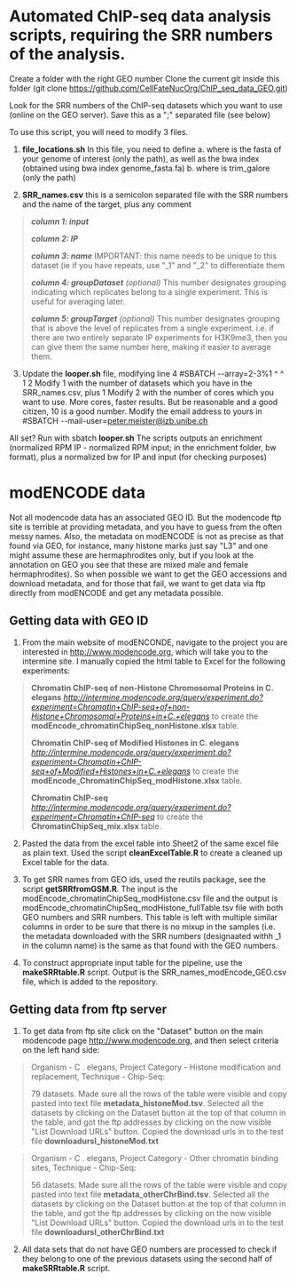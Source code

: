 # Automated ChIP-seq data analysis scripts, requiring the SRR numbers of the analysis. 

Create a folder with the right GEO number
Clone the current git inside this folder (git clone https://github.com/CellFateNucOrg/ChIP_seq_data_GEO.git)

Look for the SRR numbers of the ChIP-seq datasets which you want to use (online on the GEO server).
Save this as a ";" separated file (see below)

To use this script, you will need to modify 3 files.

1. **file_locations.sh** In this file, you need to define a. where is the fasta of your genome of interest (only the path), as well as the bwa index (obtained using bwa index genome_fasta.fa) b. where is trim_galore (only the path)

2. **SRR_names.csv** this is a semicolon separated file with the SRR numbers and the name of the target, plus any comment 

  > _**column 1: input**_ 
  >
  > _**column 2: IP**_
  >
  > _**column 3: name**_ IMPORTANT: this name needs to be unique to this dataset (ie if you have repeats, use "\_1" and "\_2"  to differentiate them 
  >
  > _**column 4: groupDataset** (optional)_ This number designates grouping indicating which replicates belong to a single experiment. This is useful for averaging later.
  > 
  > _**column 5: groupTarget** (optional)_ This number designates grouping that is above the level of replicates from a single experiment. i.e. if there are two entirely separate IP experiments for H3K9me3, then you can give them the same number here, making it easier to average them.


3. Update the **looper.sh** file, modifying line 4 
  #SBATCH --array=2-3%1 
                    ^ ^ 
                    1 2 
  Modify 1 with the number of datasets which you have in the SRR_names.csv, plus 1 Modify 2 with the number of cores which you want to use. More cores, faster results. But be reasonable and a good citizen, 10 is a good number.
  Modify the email address to yours in 
  #SBATCH --mail-user=peter.meister@izb.unibe.ch

All set? Run with sbatch **looper.sh**
The scripts outputs an enrichment (normalized RPM IP - normalized RPM input; in the enrichment folder, bw format), plus a normalized bw for IP and input (for checking purposes) 


# modENCODE data
Not all modencode data has an associated GEO ID. But the modencode ftp site is terrible at providing metadata, and you have to guess from the often messy names. Also, the metadata on modENCODE is not as precise as that found via GEO, for instance, many histone marks just say "L3" and one might assume these are hermaphrodites only, but if you look at the annotation on GEO you see that these are mixed male and female hermaphrodites). So when possible we want to get the GEO accessions and download metadata, and for those that fail, we want to get data via ftp directly from modENCODE and get any metadata possible. 

## Getting data with GEO ID
1. From the main website of modENCONDE, navigate to the project you are interested in http://www.modencode.org, which will take you to the intermine site. I manually copied the html table to Excel for the following experiments: 

> **Chromatin ChIP-seq of non-Histone Chromosomal Proteins in C. elegans** *http://intermine.modencode.org/query/experiment.do?experiment=Chromatin+ChIP-seq+of+non-Histone+Chromosomal+Proteins+in+C.+elegans* to create the **modEncode_chromatinChipSeq_nonHistone.xlsx** table.  
>
> **Chromatin ChIP-seq of Modified Histones in C. elegans** *http://intermine.modencode.org/query/experiment.do?experiment=Chromatin+ChIP-seq+of+Modified+Histones+in+C.+elegans* to create the **modEncode_ChromatinChipSeq_modHistone.xlsx** table.
>
> **Chromatin ChIP-seq** *http://intermine.modencode.org/query/experiment.do?experiment=Chromatin+ChIP-seq* to create the **ChromatinChipSeq_mix.xlsx** table.

2. Pasted the data from the excel table into Sheet2 of the same excel file as plain text. Used the script **cleanExcelTable.R** to create a cleaned up Excel table for the data.

3. To get SRR names from GEO ids, used the reutils package, see the script **getSRRfromGSM.R**. The input is the modEncode_chromatinChipSeq_modHistone.csv file and the output is modEncode_chromatinChipSeq_modHistone_fullTable.tsv file with both GEO numbers and SRR numbers. This table is left with multiple similar columns in order to be sure that there is no mixup in the samples (i.e. the metadata downloaded with the SRR numbers (designaated withh _1 in the column name) is the same as that found with the GEO numbers.

4. To construct appropriate input table for the pipeline, use the **makeSRRtable.R** script. Output is the SRR_names_modEncode_GEO.csv file, which is added to the repository.

## Getting data from ftp server
1. To get data from ftp site click on the "Dataset" button on the main modencode page http://www.modencode.org, and then select criteria on the left hand side: 

  >Organism - C . elegans, 
  >Project Category - Histone modification and replacement,
  >Technique - Chip-Seq:
  >
  >79 datasets. Made sure all the rows of the table were visible and copy pasted into text file **metadata_histoneMod.tsv**.
  >Selected all the datasets by clicking on the Dataset button at the top of that column in the table, and got the ftp addresses by clicking on the now visible "List Download URLs" button. Copied the download urls in to the test file **downloadursl_histoneMod.txt**


  >Organism - C . elegans, 
  >Project Category - Other chromatin binding sites,
  >Technique - Chip-Seq:
  >
  >56 datasets. Made sure all the rows of the table were visible and copy pasted into text file **metadata_otherChrBind.tsv**.
  >Selected all the datasets by clicking on the Dataset button at the top of that column in the table, and got the ftp addresses by clicking on the now visible "List Download URLs" button. Copied the download urls in to the test file **downloadursl_otherChrBind.txt**

2. All data sets that do not have GEO numbers are processed to check if they belong to one of the previous datasets using the second half of **makeSRRtable.R** script.
